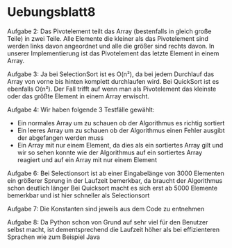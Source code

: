 # Uebungsblatt8

Aufgabe 2:
Das Pivotelement teilt das Array (bestenfalls in gleich große Teile) in zwei Teile. Alle Elemente die kleiner als das Pivotelement sind werden links davon angeordnet
und alle die größer sind rechts davon. In unserer Implementierung ist das Pivotelement das letzte Element in einem Array.

Aufgabe 3: 
Ja bei SelectionSort ist es O(n²), da bei jedem Durchlauf das Array von vorne bis hinten komplett durchlaufen wird.
Bei QuickSort ist es ebenfalls O(n²). Der Fall trifft auf wenn man als Pivotelement das kleinste oder das größte Element in einem Array erwischt.

Aufgabe 4:
Wir haben folgende 3 Testfälle gewählt:
+ Ein normales Array um zu schauen ob der Algorithmus es richtig sortiert
+ Ein leeres Array um zu schauen ob der Algorithmus einen Fehler ausgibt der abgefangen werden muss
+ Ein Array mit nur einem Element, da dies als ein sortiertes Array gilt und wir so sehen konnte wie der Algorithmus auf ein sortiertes Array reagiert und auf ein
Array mit nur einem Element

Aufgabe 6:
Bei Selectionsort ist ab einer Eingabelänge von 3000 Elementen ein größerer Sprung in der Laufzeit bemerkbar, da braucht der Algorithmus schon deutlich länger
Bei Quicksort macht es sich erst ab 5000 Elemente bemerkbar und ist hier schneller als Selectionsort

Aufgabe 7: Die Konstanten sind jeweils aus dem Code zu entnehmen

Aufgabe 8: Da Python schon von Grund auf sehr viel für den Benutzer selbst macht, ist dementsprechend die Laufzeit höher als bei effizienteren Sprachen wie zum Beispiel Java
